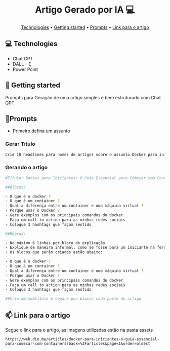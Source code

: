<h1 align="center" style="font-weight: bold;">Artigo Gerado por IA 💻</h1>

<p align="center">
 <a href="#tech">Technologies</a> • 
 <a href="#started">Getting started</a> • 
 <a href="#prompt">Prompts</a> •
 <a href="#link">Link para o artigo</a> 

</p>

<p align="center">
</p>

<h2 id="technologies">💻 Technologies</h2>

- Chat GPT
- DALL - E
- Power Point

<h2 id="started">🚀 Getting started</h2>

Prompts para Geração de uma artigo simples e bem estruturado com Chat GPT 

<h2 id="prompt">📍Prompts</h2>

- Primeiro defina um assunto

<h3>Gerar Título </h3>

```bash
Crie 10 headlines para nomes de artigos sobre o assunto Docker para iniciantes
```
<h3>Gerando o artigo </h3>

```bash
#Título: Docker para Iniciantes: O Guia Essencial para Começar com Containers

##Blocos:

- O que é o docker ? 
- O que é um container ? 
- Qual a diferença entre um container e uma máquina virtual ?
- Porque usar o Docker ? 
- Gere exemplos com os principais comandos do docker 
- Faça um call to action para as minhas redes sociais 
- Coloque 3 hashtags que façam sentido 

##Regras:

- No máximo 6 linhas por bloco de explicação
- Explique de maneira informal, como se fosse para um iniciante na ferramenta 
- Os blocos que serão criados estão abaixo: 

- O que é o docker ? 
- O que é um container ? 
- Qual a diferença entre um container e uma máquina virtual ?
- Porque usar o Docker ? 
- Gere exemplos com os principais comandos do docker 
- Faça um call to action para as minhas redes sociais 
- Coloque 3 hashtags que façam sentido 

##Crie um subtítulo e separe por blocos cada parte do artigo 
```
<h2 id="link">📫 Link para o artigo</h2>

Segue o link para o artigo, as imagens utilizadas estão na pasta assets

 `https://web.dio.me/articles/docker-para-iniciantes-o-guia-essencial-para-comecar-com-containers?back=%2Farticles&page=1&order=oldest`